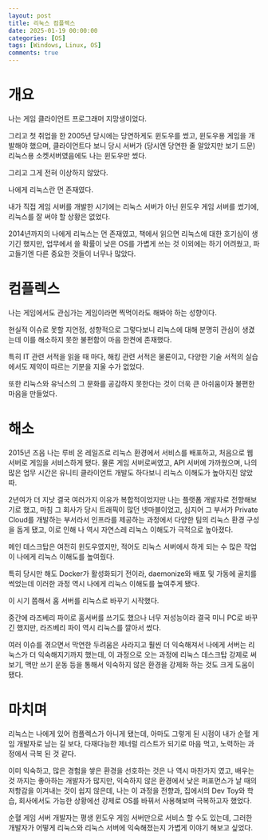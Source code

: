 ```yaml
---
layout: post
title: 리눅스 컴플렉스
date: 2025-01-19 00:00:00
categories: [OS]
tags: [Windows, Linux, OS]
comments: true
---
```


# 개요
나는 게임 클라이언트 프로그래머 지망생이었다.

그리고 첫 취업을 한 2005년 당시에는 당연하게도 윈도우를 썼고, 윈도우용 게임을 개발해야 했으며, 클라이언트다 보니 당시 서버가 (당시엔 당연한 줄 알았지만 보기 드문)리눅스용 소켓서버였음에도 나는 윈도우만 썼다.

그리고 그게 전혀 이상하지 않았다.

나에게 리눅스란 먼 존재였다.

내가 직접 게임 서버를 개발한 시기에는 리눅스 서버가 아닌 윈도우 게임 서버를 썼기에, 리눅스를 잘 써야 할 상황은 없었다.

2014년까지의 나에게 리눅스는 먼 존재였고, 책에서 읽으면 리눅스에 대한 호기심이 생기긴 했지만, 업무에서 쓸 확률이 낮은 OS를 가볍게 쓰는 것 이외에는 하기 어려웠고, 파고들기엔 다른 중요한 것들이 너무나 많았다.

# 컴플렉스

나는 게임에서도 관심가는 게임이라면 찍먹이라도 해봐야 하는 성향이다.

현실적 이슈로 못할 지언정, 성향적으로 그렇다보니 리눅스에 대해 분명히 관심이 생겼는데 이를 해소하지 못한 불편함이 마음 한켠에 존재했다.

특히 IT 관련 서적을 읽을 때 마다, 해킹 관련 서적은 물론이고, 다양한 기술 서적의 실습에서도 제약이 따르는 기분을 지울 수가 없었다.

또한 리눅스와 유닉스의 그 문화를 공감하지 못한다는 것이 더욱 큰 아쉬움이자 불편한 마음을 만들었다.

# 해소

2015년 즈음 나는 루비 온 레일즈로 리눅스 환경에서 서비스를 배포하고, 처음으로 웹 서버로 게임을 서비스하게 됐다. 물론 게임 서버로써였고, API 서버에 가까웠으며, 나의 많은 업무 시간은 유니티 클라이언트 개발도 하다보니 리눅스 이해도가 높아지진 않았따.

2년여가 더 지낫 결국 여러가지 이유가 복합적이었지만 나는 플랫폼 개발자로 전향해보기로 했고, 마침 그 회사가 당시 트래픽이 많던 넷마블이었고, 심지어 그 부서가 Private Cloud를 개발하는 부서라서 인프라를 제공하는 과정에서 다양한 팀의 리눅스 환경 구성을 돕게 됐고, 이로 인해 나 역시 자연스레 리눅스 이해도가 극적으로 높아졌다.

메인 데스크탑은 여전히 윈도우였지만, 적어도 리눅스 서버에서 하게 되는 수 많은 작업이 나에게 리눅스 이해도를 높여줬다.

특히 당시만 해도 Docker가 활성화되기 전이라, daemonize와 배포 및 가동에 골치를 썩었는데 이러한 과정 역시 나에게 리눅스 이해도를 높여주게 됐다.

이 시기 쯤해서 홈 서버를 리눅스로 바꾸기 시작했다.

중간에 라즈베리 파이로 홈서버를 쓰기도 했으나 너무 저성능이라 결국 미니 PC로 바꾸긴 했지만, 라즈베리 파이 역시 리눅스를 깔아서 썼다.

여러 이슈를 겪으면서 막연한 두려움은 사라지고 훨씬 더 익숙해져서 나에게 서버는 리눅스가 더 익숙해지기까지 했는데, 이 과정으로 오는 과정에 리눅스 데스크탑 강제로 써보기, 맥만 쓰기 운동 등을 통해서 익숙하지 않은 환경을 강제화 하는 것도 크게 도움이 됐다.

# 마치며

리눅스는 나에게 있어 컴플렉스가 아니게 됐는데, 아마도 그렇게 된 시점이 내가 순혈 게임 개발자로 남는 길 보다, 다재다능한 제너럴 리스트가 되기로 마음 먹고, 노력하는 과정에서 극복 된 것 같다.

이미 익숙하고, 많은 경험을 쌓은 환경을 선호하는 것은 나 역시 마찬가지 였고, 배우는 것 까지는 좋아하는 개발자가 많지만, 익숙하지 않은 환경에서 낮은 퍼포먼스가 날 때의 저항감을 이겨내는 것이 쉽지 않은데, 나는 이 과정을 전향과, 집에서의 Dev Toy와 학습, 회사에서도 가능한 상황에선 강제로 OS를 바꿔서 사용해보며 극복하고자 했었다.

순혈 게임 서버 개발자는 평생 윈도우 게임 서버만으로 서비스 할 수도 있는데, 그러한 개발자가 어떻게 리눅스와 리눅스 서버에 익숙해졌는지 가볍게 이야기 해보고 싶었다.